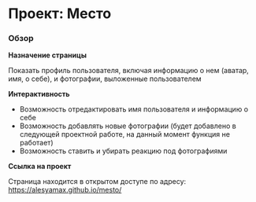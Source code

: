 # Проект: Место

### Обзор

**Назначение страницы**

Показать профиль пользователя, включая информацию о нем (аватар, имя, о себе), и фотографии, выложенные пользователем

**Интерактивность**

* Возможность отредактировать имя пользователя и информацию о себе
* Возможность добавлять новые фотографии (будет добавлено в следующей проектной работе, на данный момент функция не работает)
* Возможность ставить и убирать реакцию под фотографиями

**Ссылка на проект**

Страница находится в открытом доступе по адресу: https://alesyamax.github.io/mesto/

